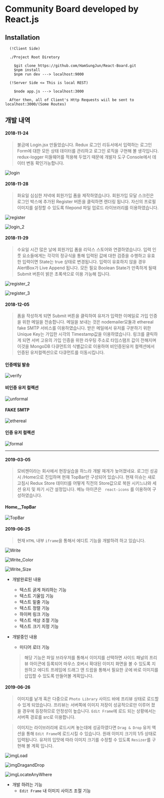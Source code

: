 # Community Board developed by React.js

## Installation

~~~
  (!Client Side)

  ./Project Root Diretory

    $git clone https://github.com/HamSungJun/React-Board.git
    $npm install
    $npm run dev ---> localhost:9000

  (!Server Side <= This is local REST)

    $node app.js ---> localhost:3000

  After then, all of Client's Http Requests wiil be sent to localhost:3000/(Some Routes)
~~~

## 개발 내역

#### 2018-11-24  
>불금에 Login.jsx 만들었습니다. Redux 로그인 리듀서에서 입력하는 로그인 Form에 대한 모든 상태 데이터를 관리하고 로그인 로직을 구현해 볼 생각입니다. redux-logger 미들웨어를 적용해 두었기 때문에 개발자 도구 Console에서 데이터 변동 확인가능합니다.

![login](./ScreenShots/login.PNG)

#### 2018-11-28

>화요일 심심한 저녁에 회원가입 폼을 제작하였습니다. 회원가입 모달 스크린은 로그인 박스에 추가된 Register 버튼을 클릭하면 렌더링 됩니다. 자신의 프로필 이미지를 설정할 수 있도록 filepond 파일 업로드 라이브러리를 이용하였습니다.

![register](./ScreenShots/register.PNG)

![login_2](./ScreenShots/login_2.PNG)

#### 2018-11-29

>수요일 시간 많은 날에 회원가입 폼을 리덕스 스토어와 연결하였습니다. 입력 인풋 요소들에게는 각각의 정규식을 통해 입력된 값에 대한 검증을 수행하고 유효한 입력이면 State는 true 상태로 변경됩니다. 입력이 유효하지 않을 경우 AlertBox가 Live Append 됩니다. 모든 필요 Boolean State가 만족하게 될때 Submit 버튼이 밝은 초록색으로 이용 가능해 집니다.

![register_2](./ScreenShots/register_2.PNG)

![register_3](./ScreenShots/register_3.PNG)

#### 2018-12-05

>폼을 작성하게 되면 Submit 버튼을 클릭하여 유저가 입력한 이메일로 가입 인증을 위한 메일을 전송합니다. 메일을 보내는 것은 nodemailer모듈과 ethereal fake SMTP 서비스를 이용하였습니다. 받은 메일에서 유저를 구분하기 위한 Unique Key는 가입한 시각의 Timestamp값을 이용하였습니다. 링크를 클릭하게 되면 서버 고유의 가입 인증을 위한 라우팅 주소로 타임스탬프 값이 전해지며 이것을 MongoDB 다큐먼트의 식별값으로 이용하여 비인증된유저 컬렉션에서 인증된 유저컬렉션으로 다큐먼트를 이동시킵니다.

#### 인증메일 발송
![verify](./ScreenShots/verify_1.PNG)

#### 비인증 유저 컬렉션
![unformal](./ScreenShots/unformaluser.PNG)

#### FAKE SMTP
![ethereal](./ScreenShots/ethereal.PNG)

#### 인증 유저 컬렉션
![formal](./ScreenShots/formaluser.PNG)

<hr>

#### 2019-03-05

>모비젠이라는 회사에서 현장실습을 하느라 개발 재개가 늦어졌네요. 로그인 성공시 /Home으로 진입하며 현재 TopBar만 구성되어 있습니다. 현재 이슈는 새로고침시 Redux Store 데이터를 어떻게 직전의 Store값으로 복원 시키느냐와 세션 유지 및 파기 시간 설정입니다. 메뉴 아이콘은 ` react-icons` 를 이용하여 구성하였습니다.

#### Home__TopBar

![TopBar](./ScreenShots/2019-03-05_Home.png)

#### 2019-06-25

>현재 `HTML` 내부 `iframe`을 통해서 에디트 기능을 개발하려 하고 있습니다.

![Write](./ScreenShots/2019-06-25_Write.PNG)

![Write_Color](./ScreenShots/2019-06-25_Write_Color.PNG)

![Write_Size](./ScreenShots/2019-06-25_Write_Size.PNG)

- 개발완료된 내용
    - 텍스트 굵게 처리하는 기능
    - 텍스트 기울임 기능
    - 텍스트 밑줄 기능
    - 텍스트 정렬 기능
    - 하이퍼 링크 기능
    - 텍스트 색상 조절 기능
    - 텍스트 크기 지정 기능
    
- 개발중인 내용
    - 미디어 로더 기능
    > 해당 기능은 파일 브라우저를 통해서 이미지를 선택하면 사이드 패널의 프리뷰 아이콘에 등록되어 마우스 호버시 확대된 이미지 화면을 볼 수 있도록 지원하고 에디트 프레임에 드래그 앤 드랍을 통해서 필요한 곳에 바로 이미지를 삽입할 수 있도록 만들어볼 계획입니다.

#### 2019-06-26

> 이미지를 낱개 혹은 다중으로 `Photo Library` 사이드 바에 프리뷰 상태로 로드할 수 있게 되었습니다. 프리뷰는 서버쪽에 이미지 저장이 성공적으로만 이루어 졌을 경우에 등장하므로 안정성이 높습니다. `Edit Frame`에 로드 되는 상황에서는 서버쪽 경로를 src로 이용합니다.

> 이미지는 라이브러리에 로드시켜 놓는데에 성공하였다면 `Drag & Drop` 유저 액션을 통해 `Edit Frame`에 로드시킬 수 있습니다. 원래 이미지 크기의 1/5 상태로 입력됩니다. 유저의 입맛에 따라 이미지 크기를 수정할 수 있도록 `Resizer`를 구현해 볼 계획 입니다.

![imgLoad](./ScreenShots/2019-06-26_imgLoad.png)

![imgDragandDrop](./ScreenShots/2019-06-26_imgDragandDrop.png)

![imgLocateAnyWhere](./ScreenShots/2019-06-26_imgLocateAnyWhere.png)

- 개발 하려는 기능 
  - `Edit Frame` 내 이미지 사이즈 조절 기능
